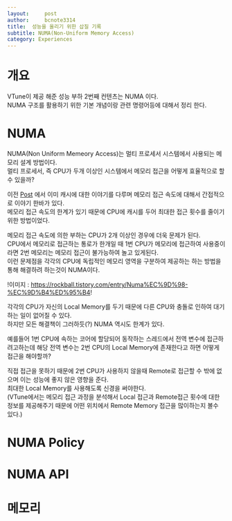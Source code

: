 ```yaml
---
layout:     post
author:     bcnote3314
title:  성능을 올리기 위한 삽질 기록
subtitle: NUMA(Non-Uniform Memory Access)
category: Experiences
---
```


# 개요

VTune이 제공 해준 성능 부하 2번째 컨텐츠는 NUMA 이다.  
NUMA 구조를 활용하기 위한 기본 개념이랑 관련 명령어등에 대해서 정리 한다.  


# NUMA

NUMA(Non Uniform Memeory Access)는 멀티 프로세서 시스템에서 사용되는 메모리 설계 방법이다.  
멀티 프로세서, 즉 CPU가 두개 이상인 시스템에서 메모리 접근을 어떻게 효율적으로 할수 있을까?  

이전 [Post](https://bcnote3314.github.io/experiences/2021/09/10/%EB%A9%94%EB%AA%A8%EB%A6%AC-%EC%A0%95%EB%A6%AC/) 에서 이미 캐시에 대한 이야기를 다루며 메모리 접근 속도에 대해서 간접적으로 이야기 한바가 있다.  
메모리 접근 속도의 한계가 있기 때문에 CPU에 캐시를 두어 최대한 접근 횟수를 줄이기 위한 방법이었다.  

메모리 접근 속도에 의한 부하는 CPU가 2개 이상인 경우에 더욱 문제가 된다.  
CPU에서 메모리로 접근하는 통로가 한개일 때 1번 CPU가 메모리에 접근하여 사용중이라면 2번 메모리는 메모리 접근이 불가능하여 놀고 있게된다.  
이런 문제점을 각각의 CPU에 독립적인 메모리 영역을 구분하여 제공하는 하는 방법을 통해 해결하려 하는것이 NUMA이다.  

!이미지 : https://rockball.tistory.com/entry/Numa%EC%9D%98-%EC%9D%B4%ED%95%B4!

각각의 CPU가 자신의 Local Memory를 두기 때문에 다른 CPU와 충돌로 인하여 대기하는 일이 없어질 수 있다.  
하지만 모든 해결책이 그러하듯(?) NUMA 역시도 한계가 있다.

예를들어 1번 CPU에 속하는 코어에 할당되어 동작하는 스레드에서 전역 변수에 접근하려고하는데 해당 전역 변수는 2번 CPU의 Local Memory에 존재한다고 하면 어떻게 접근을 해야할까?

직접 접근을 못하기 때문에 2번 CPU가 사용하지 않을때 Remote로 접근할 수 밖에 없으며 이는 성능에 좋지 않은 영향을 준다.  
최대한 Local Memory를 사용해도록 신경을 써야한다.  
(VTune에서는 메모리 접근 과정을 분석해서 Local 접근과 Remote접근 횟수에 대한 정보를 제공해주기 때문에 어떤 위치에서 Remote Memory 접근을 많이하는지 볼수 있다.)

# NUMA Policy

# NUMA API

# 메모리 


